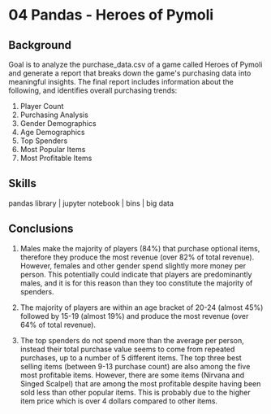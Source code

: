 # 04 Pandas - Heroes of Pymoli

## Background

Goal is to analyze the purchase_data.csv of a game called Heroes of Pymoli and generate a report that breaks down the game's purchasing data into meaningful insights. The final report includes information about the following, and identifies overall purchasing trends:

1. Player Count
2. Purchasing Analysis
3. Gender Demographics
4. Age Demographics
5. Top Spenders
6. Most Popular Items
7. Most Profitable Items

## Skills

pandas library | jupyter notebook | bins | big data

## Conclusions

1. Males make the majority of players (84%) that purchase optional items, therefore they produce the most revenue (over 82% of total revenue). However, females and other gender spend slightly more money per person. This potentially could indicate that players are predominantly males, and it is for this reason than they too constitute the majority of spenders.

2. The majority of players are within an age bracket of 20-24 (almost 45%) followed by 15-19 (almost 19%) and produce the most revenue (over 64% of total revenue).

3. The top spenders do not spend more than the average per person, instead their total purchase value seems to come from repeated purchases, up to a number of 5 different items. The top three best selling items (between 9-13 purchase count) are also among the five most profitable items. However, there are some items (Nirvana and Singed Scalpel) that are among the most profitable despite having been sold less than other popular items. This is probably due to the higher item price which is over 4 dollars compared to other items.
